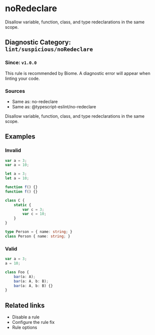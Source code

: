 # noRedeclare

Disallow variable, function, class, and type redeclarations in the same scope.

## Diagnostic Category: `lint/suspicious/noRedeclare`

### Since: `v1.0.0`

This rule is recommended by Biome. A diagnostic error will appear when linting your code.

### Sources

- Same as: no-redeclare
- Same as: @typescript-eslint/no-redeclare

Disallow variable, function, class, and type redeclarations in the same scope.

## Examples

### Invalid

```javascript
var a = 3;
var a = 10;
```

```javascript
let a = 3;
let a = 10;
```

```javascript
function f() {}
function f() {}
```

```javascript
class C {
    static {
        var c = 3;
        var c = 10;
    }
}
```

```typescript
type Person = { name: string; }
class Person { name: string; }
```

### Valid

```javascript
var a = 3;
a = 10;
```

```typescript
class Foo {
    bar(a: A);
    bar(a: A, b: B);
    bar(a: A, b: B) {}
}
```

## Related links

- Disable a rule
- Configure the rule fix
- Rule options
